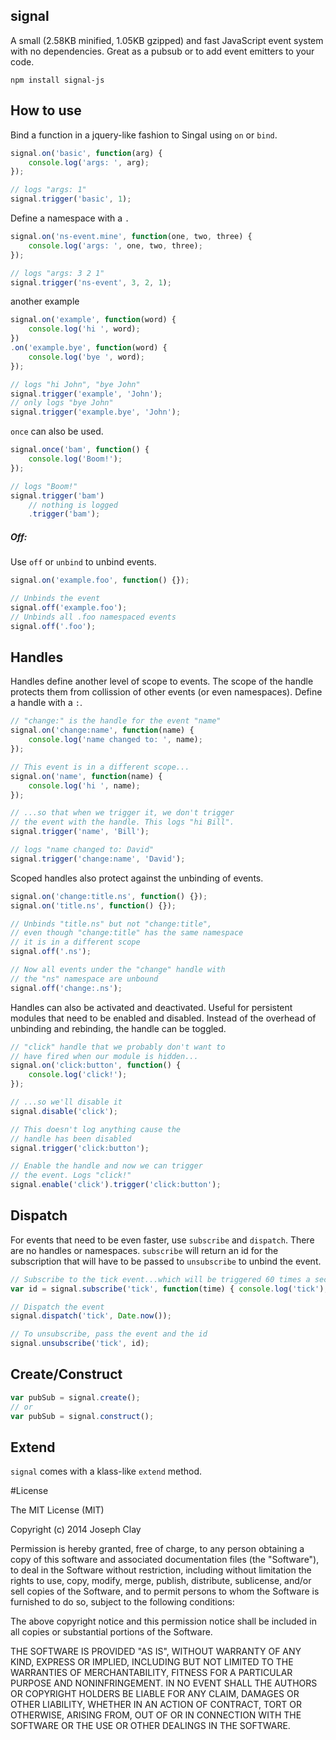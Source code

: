 ## signal
A small (2.58KB minified, 1.05KB gzipped) and fast JavaScript event system with no dependencies. Great as a pubsub or to add event emitters to your code.

`npm install signal-js`

## How to use
Bind a function in a jquery-like fashion to Singal using `on` or `bind`.
```javascript
signal.on('basic', function(arg) {
	console.log('args: ', arg);
});

// logs "args: 1"
signal.trigger('basic', 1);
```
Define a namespace with a `.`
```javascript
signal.on('ns-event.mine', function(one, two, three) {
	console.log('args: ', one, two, three);
});

// logs "args: 3 2 1"
signal.trigger('ns-event', 3, 2, 1);
```
another example
```javascript
signal.on('example', function(word) {
	console.log('hi ', word);
})
.on('example.bye', function(word) {
	console.log('bye ', word);
});

// logs "hi John", "bye John"
signal.trigger('example', 'John');
// only logs "bye John"
signal.trigger('example.bye', 'John');
```

`once` can also be used.
```javascript
signal.once('bam', function() {
	console.log('Boom!');
});

// logs "Boom!"
signal.trigger('bam')
	// nothing is logged
	.trigger('bam');
```

##### Off:
Use `off` or `unbind` to unbind events.
```javascript
signal.on('example.foo', function() {});

// Unbinds the event
signal.off('example.foo');
// Unbinds all .foo namespaced events
signal.off('.foo');
```

## Handles
Handles define another level of scope to events. The scope of the handle protects them from collission of other events (or even namespaces). Define a handle with a `:`.
```javascript
// "change:" is the handle for the event "name"
signal.on('change:name', function(name) {
	console.log('name changed to: ', name);
});

// This event is in a different scope...
signal.on('name', function(name) {
	console.log('hi ', name);
});

// ...so that when we trigger it, we don't trigger
// the event with the handle. This logs "hi Bill".
signal.trigger('name', 'Bill');

// logs "name changed to: David"
signal.trigger('change:name', 'David');
```

Scoped handles also protect against the unbinding of events.
```javascript
signal.on('change:title.ns', function() {});
signal.on('title.ns', function() {});

// Unbinds "title.ns" but not "change:title",
// even though "change:title" has the same namespace
// it is in a different scope
signal.off('.ns');

// Now all events under the "change" handle with
// the "ns" namespace are unbound
signal.off('change:.ns');
```

Handles can also be activated and deactivated. Useful for persistent modules that need to be enabled and disabled. Instead of the overhead of unbinding and rebinding, the handle can be toggled.
```javascript
// "click" handle that we probably don't want to
// have fired when our module is hidden...
signal.on('click:button', function() {
	console.log('click!');
});

// ...so we'll disable it
signal.disable('click');

// This doesn't log anything cause the
// handle has been disabled
signal.trigger('click:button');

// Enable the handle and now we can trigger
// the event. Logs "click!"
signal.enable('click').trigger('click:button');
```

## Dispatch
For events that need to be even faster, use `subscribe` and `dispatch`. There are no handles or namespaces. `subscribe` will return an id for the subscription that will have to be passed to `unsubscribe` to unbind the event.
```javascript
// Subscribe to the tick event...which will be triggered 60 times a second
var id = signal.subscribe('tick', function(time) { console.log('tick'); });

// Dispatch the event
signal.dispatch('tick', Date.now());

// To unsubscribe, pass the event and the id
signal.unsubscribe('tick', id);
```

## Create/Construct
```javascript
var pubSub = signal.create();
// or
var pubSub = signal.construct();
```

## Extend
`signal` comes with a klass-like `extend` method.

#License

The MIT License (MIT)

Copyright (c) 2014 Joseph Clay

Permission is hereby granted, free of charge, to any person obtaining a copy
of this software and associated documentation files (the "Software"), to deal
in the Software without restriction, including without limitation the rights
to use, copy, modify, merge, publish, distribute, sublicense, and/or sell
copies of the Software, and to permit persons to whom the Software is
furnished to do so, subject to the following conditions:

The above copyright notice and this permission notice shall be included in
all copies or substantial portions of the Software.

THE SOFTWARE IS PROVIDED "AS IS", WITHOUT WARRANTY OF ANY KIND, EXPRESS OR
IMPLIED, INCLUDING BUT NOT LIMITED TO THE WARRANTIES OF MERCHANTABILITY,
FITNESS FOR A PARTICULAR PURPOSE AND NONINFRINGEMENT.  IN NO EVENT SHALL THE
AUTHORS OR COPYRIGHT HOLDERS BE LIABLE FOR ANY CLAIM, DAMAGES OR OTHER
LIABILITY, WHETHER IN AN ACTION OF CONTRACT, TORT OR OTHERWISE, ARISING FROM,
OUT OF OR IN CONNECTION WITH THE SOFTWARE OR THE USE OR OTHER DEALINGS IN
THE SOFTWARE.